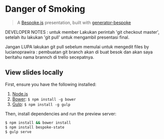 # Danger of Smoking
> A [Bespoke.js](http://markdalgleish.com/projects/bespoke.js) presentation, built with [generator-bespoke](https://github.com/markdalgleish/generator-bespoke)


DEVELOPER NOTES :
untuk member
Lakukan perintah 'git checkout master', setelah itu lakukan 'git pull' untuk mengambil presentasi final.

Jangan LUPA lakukan git pull sebelum memulai untuk mengedit files <guna mencegah terjadinya konflik pada file>
by lucianoprawira : pembuatan git branch akan di buat besok dan akan saya beritahu nama brannch di trello secepatnya.

## View slides locally

First, ensure you have the following installed:

1. [Node.js](http://nodejs.org)
2. [Bower](http://bower.io): `$ npm install -g bower`
3. [Gulp](http://gulpjs.com): `$ npm install -g gulp`

Then, install dependencies and run the preview server:

```bash
$ npm install && bower install
$ npm install bespoke-state
$ gulp serve
```
